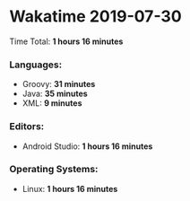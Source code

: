 # Wakatime 2019-07-30

Time Total: **1 hours 16 minutes**

### Languages:
- Groovy: **31 minutes** 
- Java: **35 minutes** 
- XML: **9 minutes** 

### Editors:
- Android Studio: **1 hours 16 minutes** 

### Operating Systems:
- Linux: **1 hours 16 minutes** 


